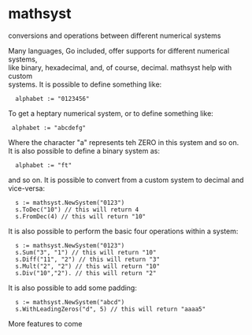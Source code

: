 # mathsyst
conversions and operations between different numerical systems

Many languages, Go included, offer supports for different numerical systems,  
like binary, hexadecimal, and, of course, decimal. mathsyst help with custom  
systems. It is possible to define something like:

```
  alphabet := "0123456"
```
To get a heptary numerical system, or to define something like:  

```
 alphabet := "abcdefg"
```
Where the character "a" represents teh ZERO in this system and so on.  
It is also possible to define a binary system as:  
```
  alphabet := "ft"
```

and so on. It is possible to convert from a custom system to decimal and vice-versa:

```
  s := mathsyst.NewSystem("0123")
  s.ToDec("10") // this will return 4
  s.FromDec(4) // this will return "10"
```

It is also possible to perform the basic four operations within a system:

```
  s := mathsyst.NewSystem("0123")
  s.Sum("3", "1") // this will return "10"
  s.Diff("11", "2") // this will return "3"
  s.Mult("2", "2") // this will return "10"
  s.Div("10","2"). // this will return "2"
```

It is also possible to add some padding:

```
  s := mathsyst.NewSystem("abcd")
  s.WithLeadingZeros("d", 5) // this will return "aaaa5"
```

More features to come
